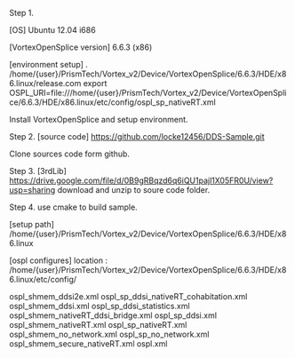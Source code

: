 Step 1.

[OS]
Ubuntu 12.04 i686

[VortexOpenSplice version]
6.6.3 (x86)

[environment setup]
. /home/{user}/PrismTech/Vortex_v2/Device/VortexOpenSplice/6.6.3/HDE/x86.linux/release.com
export OSPL_URI=file:///home/{user}/PrismTech/Vortex_v2/Device/VortexOpenSplice/6.6.3/HDE/x86.linux/etc/config/ospl_sp_nativeRT.xml


Install VortexOpenSplice and setup environment.


Step 2.
[source code]
https://github.com/locke12456/DDS-Sample.git

Clone sources code form github.

Step 3.
[3rdLib]
https://drive.google.com/file/d/0B9gRBqzd6q6iQU1pajl1X05FR0U/view?usp=sharing
download and unzip to soure code folder.

Step 4.
use cmake to build sample.


[setup path]
/home/{user}/PrismTech/Vortex_v2/Device/VortexOpenSplice/6.6.3/HDE/x86.linux

[ospl configures]
location : /home/{user}/PrismTech/Vortex_v2/Device/VortexOpenSplice/6.6.3/HDE/x86.linux/etc/config/

ospl_shmem_ddsi2e.xml                ospl_sp_ddsi_nativeRT_cohabitation.xml
ospl_shmem_ddsi.xml                  ospl_sp_ddsi_statistics.xml
ospl_shmem_nativeRT_ddsi_bridge.xml  ospl_sp_ddsi.xml
ospl_shmem_nativeRT.xml              ospl_sp_nativeRT.xml
ospl_shmem_no_network.xml            ospl_sp_no_network.xml
ospl_shmem_secure_nativeRT.xml       ospl.xml
